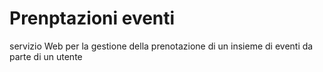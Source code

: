 # Prenptazioni eventi
 servizio Web per la gestione della prenotazione di un insieme di eventi da parte di un utente
